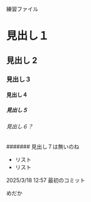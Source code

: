 練習ファイル

# 見出し１

## 見出し 2

### 見出し３

#### 見出し４

##### 見出し５

###### 見出し６？

####### 見出し７は無いのね

-   リスト
-   リスト

2025/3/18 12:57 最初のコミット

めだか

